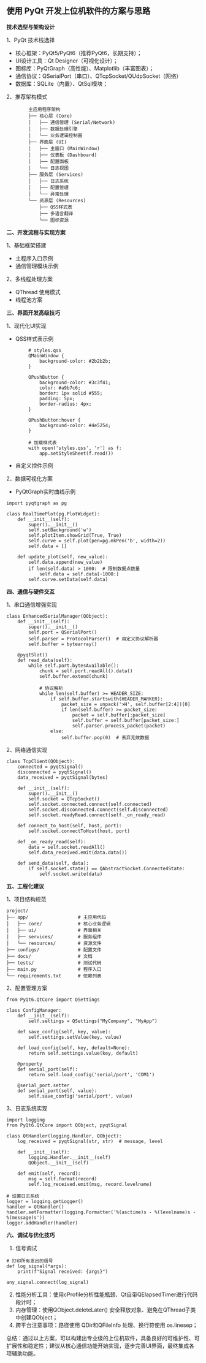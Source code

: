 ## 使用 PyQt 开发上位机软件的方案与思路

**技术选型与架构设计**

1、PyQt 技术栈选择
- 核心框架：PyQt5/PyQt6（推荐PyQt6，长期支持）；
- UI设计工具：Qt Designer（可视化设计）；
- 图标库：PyQtGraph（高性能）、Matplotlib（丰富图表）；
- 通信协议：QSerialPort（串口）、QTcpSocket/QUdpSocket（网络）
- 数据库：SQLite（内置）、QtSql模块；

2、推荐架构模式
```
        主应用程序架构
        ├── 核心层 (Core)
        │   ├── 通信管理 (Serial/Network)
        │   ├── 数据处理引擎
        │   └── 业务逻辑控制器
        ├── 界面层 (UI)
        │   ├── 主窗口 (MainWindow)
        │   ├── 仪表板 (Dashboard)
        │   ├── 配置面板
        │   └── 日志视图
        ├── 服务层 (Services)
        │   ├── 日志系统
        │   ├── 配置管理
        │   └── 异常处理
        └── 资源层 (Resources)
            ├── QSS样式表
            ├── 多语言翻译
            └── 图标资源
```

**二、开发流程与实现方案**

1、基础框架搭建
- 主程序入口示例
- 通信管理模块示例

2、多线程处理方案
- QThread 使用模式
- 线程池方案

**三、界面开发高级技巧**

1、现代化UI实现
- QSS样式表示例
```
        # styles.qss
        QMainWindow {
            background-color: #2b2b2b;
        }
        
        QPushButton {
            background-color: #3c3f41;
            color: #a9b7c6;
            border: 1px solid #555;
            padding: 5px;
            border-radius: 4px;
        }
        
        QPushButton:hover {
            background-color: #4e5254;
        }
        
        # 加载样式表
        with open('styles.qss', 'r') as f:
            app.setStyleSheet(f.read())
```

- 自定义控件示例

2、数据可视化方案
- PyQtGraph实时曲线示例
```
import pyqtgraph as pg

class RealTimePlot(pg.PlotWidget):
    def __init__(self):
        super().__init__()
        self.setBackground('w')
        self.plotItem.showGrid(True, True)
        self.curve = self.plot(pen=pg.mkPen('b', width=2))
        self.data = []
        
    def update_plot(self, new_value):
        self.data.append(new_value)
        if len(self.data) > 1000:  # 限制数据点数量
            self.data = self.data[-1000:]
        self.curve.setData(self.data)
```

**四、通信与硬件交互**

1、串口通信增强实现
```
class EnhancedSerialManager(QObject):
    def __init__(self):
        super().__init__()
        self.port = QSerialPort()
        self.parser = ProtocolParser()  # 自定义协议解析器
        self.buffer = bytearray()
        
    @pyqtSlot()
    def read_data(self):
        while self.port.bytesAvailable():
            chunk = self.port.readAll().data()
            self.buffer.extend(chunk)
            
            # 协议解析
            while len(self.buffer) >= HEADER_SIZE:
                if self.buffer.startswith(HEADER_MARKER):
                    packet_size = unpack('>H', self.buffer[2:4])[0]
                    if len(self.buffer) >= packet_size:
                        packet = self.buffer[:packet_size]
                        self.buffer = self.buffer[packet_size:]
                        self.parser.process_packet(packet)
                else:
                    self.buffer.pop(0)  # 丢弃无效数据
```

2、网络通信实现
```
class TcpClient(QObject):
    connected = pyqtSignal()
    disconnected = pyqtSignal()
    data_received = pyqtSignal(bytes)

    def __init__(self):
        super().__init__()
        self.socket = QTcpSocket()
        self.socket.connected.connect(self.connected)
        self.socket.disconnected.connect(self.disconnected)
        self.socket.readyRead.connect(self._on_ready_read)
        
    def connect_to_host(self, host, port):
        self.socket.connectToHost(host, port)
        
    def _on_ready_read(self):
        data = self.socket.readAll()
        self.data_received.emit(data.data())
        
    def send_data(self, data):
        if self.socket.state() == QAbstractSocket.ConnectedState:
            self.socket.write(data)
```

**五、工程化建议**

1、项目结构规范
```
project/
├── app/                  # 主应用代码
│   ├── core/             # 核心业务逻辑
│   ├── ui/               # 界面相关
│   ├── services/         # 服务组件
│   └── resources/        # 资源文件
├── configs/              # 配置文件
├── docs/                 # 文档
├── tests/                # 测试代码
├── main.py               # 程序入口
└── requirements.txt      # 依赖列表
```

2、配置管理方案
```
from PyQt6.QtCore import QSettings

class ConfigManager:
    def __init__(self):
        self.settings = QSettings("MyCompany", "MyApp")
        
    def save_config(self, key, value):
        self.settings.setValue(key, value)
        
    def load_config(self, key, default=None):
        return self.settings.value(key, default)
        
    @property
    def serial_port(self):
        return self.load_config('serial/port', 'COM1')
        
    @serial_port.setter
    def serial_port(self, value):
        self.save_config('serial/port', value)
```
3、日志系统实现
```
import logging
from PyQt6.QtCore import QObject, pyqtSignal

class QtHandler(logging.Handler, QObject):
    log_received = pyqtSignal(str, str)  # message, level
    
    def __init__(self):
        logging.Handler.__init__(self)
        QObject.__init__(self)
        
    def emit(self, record):
        msg = self.format(record)
        self.log_received.emit(msg, record.levelname)

# 设置日志系统
logger = logging.getLogger()
handler = QtHandler()
handler.setFormatter(logging.Formatter('%(asctime)s - %(levelname)s - %(message)s'))
logger.addHandler(handler)
```
**六、调试与优化技巧**
1. 信号调试
```
# 打印所有发出的信号
def log_signal(*args):
    print(f"Signal received: {args}")

any_signal.connect(log_signal)
```
2. 性能分析工具：使用cProfile分析性能瓶颈、Qt自带QElapsedTimer进行代码段计时；
3. 内存管理：使用QObject.deleteLater() 安全释放对象、避免在QThread子类中创建QObject；
4. 跨平台注意事项：路径使用 QDir和QFileInfo 处理、换行符使用 os.linesep；

总结：通过以上方案，可以构建出专业级的上位机软件，具备良好的可维护性、可扩展性和稳定性；建议从核心通信功能开始实现，逐步完善UI界面，最终集成各项辅助功能。



